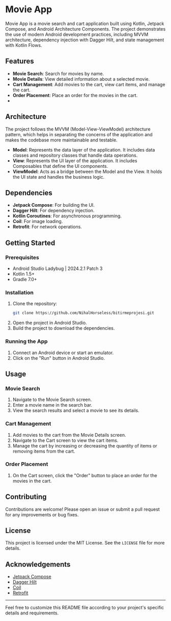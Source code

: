 # Movie App

Movie App is a movie search and cart application built using Kotlin, Jetpack Compose, and Android Architecture Components. The project demonstrates the use of modern Android development practices, including MVVM architecture, dependency injection with Dagger Hilt, and state management with Kotlin Flows.

## Features

- **Movie Search**: Search for movies by name.
- **Movie Details**: View detailed information about a selected movie.
- **Cart Management**: Add movies to the cart, view cart items, and manage the cart.
- **Order Placement**: Place an order for the movies in the cart.
- 
## Architecture

The project follows the MVVM (Model-View-ViewModel) architecture pattern, which helps in separating the concerns of the application and makes the codebase more maintainable and testable.

- **Model**: Represents the data layer of the application. It includes data classes and repository classes that handle data operations.
- **View**: Represents the UI layer of the application. It includes Composables that define the UI components.
- **ViewModel**: Acts as a bridge between the Model and the View. It holds the UI state and handles the business logic.

## Dependencies

- **Jetpack Compose**: For building the UI.
- **Dagger Hilt**: For dependency injection.
- **Kotlin Coroutines**: For asynchronous programming.
- **Coil**: For image loading.
- **Retrofit**: For network operations.

## Getting Started

### Prerequisites

- Android Studio Ladybug | 2024.2.1 Patch 3
- Kotlin 1.5+
- Gradle 7.0+

### Installation

1. Clone the repository:
    ```sh
    git clone https://github.com/NihalHorseless/bitirmeprojesi.git
    ```
2. Open the project in Android Studio.
3. Build the project to download the dependencies.

### Running the App

1. Connect an Android device or start an emulator.
2. Click on the "Run" button in Android Studio.

## Usage

### Movie Search

1. Navigate to the Movie Search screen.
2. Enter a movie name in the search bar.
3. View the search results and select a movie to see its details.

### Cart Management

1. Add movies to the cart from the Movie Details screen.
2. Navigate to the Cart screen to view the cart items.
3. Manage the cart by increasing or decreasing the quantity of items or removing items from the cart.

### Order Placement

1. On the Cart screen, click the "Order" button to place an order for the movies in the cart.

## Contributing

Contributions are welcome! Please open an issue or submit a pull request for any improvements or bug fixes.

## License

This project is licensed under the MIT License. See the `LICENSE` file for more details.

## Acknowledgements

- [Jetpack Compose](https://developer.android.com/jetpack/compose)
- [Dagger Hilt](https://dagger.dev/hilt/)
- [Coil](https://coil-kt.github.io/coil/)
- [Retrofit](https://square.github.io/retrofit/)

---

Feel free to customize this README file according to your project's specific details and requirements.
